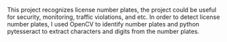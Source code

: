 This project recognizes license number plates, the project could be useful for security, monitoring, traffic violations, and etc. In order to detect license number plates, I used OpenCV to identify number plates and python pytesseract to extract characters and digits from the number plates.

